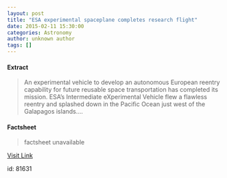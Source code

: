 ```yaml
---
layout: post
title: "ESA experimental spaceplane completes research flight"
date: 2015-02-11 15:30:00
categories: Astronomy
author: unknown author
tags: []
---
```



#### Extract
>An experimental vehicle to develop an autonomous European reentry capability for future reusable space transportation has completed its mission. ESA’s Intermediate eXperimental Vehicle flew a flawless reentry and splashed down in the Pacific Ocean just west of the Galapagos islands....

#### Factsheet
>factsheet unavailable

[Visit Link](http://www.esa.int/Our_Activities/Launchers/IXV/ESA_experimental_spaceplane_completes_research_flight)

id:   81631
